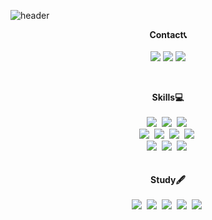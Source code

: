 <!--## Hello, there👋 I'm Jiyoon Park-->
<!--[![Hits](https://hits.seeyoufarm.com/api/count/incr/badge.svg?url=https%3A%2F%2Fgithub.com%2Fzzsza)](https://hits.seeyoufarm.com) -->
<!--
<a href="https://www.notion.so/Page-Jiyoon-Park-58b52eae9f9d47029a997bc152125186" target="_blank"><img src="https://img.shields.io/badge/Notion-ff6694?style=flat-square&logo=Notion&logoColor=white"/></a>
<a href="https://jiyoons-learning-diary.tistory.com/"><img src="https://img.shields.io/badge/-Tech%20Blog-240b09"/></a>
<a><img src="https://img.shields.io/badge/imparkjiyoon@gmail.com-ba2727?style=flat-square&logo=Gmail&logoColor=white"/></a>
-->
![header](https://capsule-render.vercel.app/api?type=rect&color=ffffff&height=140&section=header&text=Jiyoon-Park&fontColor=000000&20render&fontSize=55&animation=fadeIn&fontAlignY=38)
<br>
<p align="center">
  <strong>Contact📞</strong>
  <br> <br>
  <a href="https://www.notion.so/Page-Jiyoon-Park-58b52eae9f9d47029a997bc152125186"><img src="https://img.shields.io/badge/Notion-000000?style=flat-square&logo=notion&logoColor=white&link=https://bit.ly/mkNotion"/></a>
  <a href="https://jiyoons-learning-diary.tistory.com/"><img src="https://img.shields.io/badge/-Tech%20Blog-F5306E"/></a>
  <a href="imparkjiyoon@gmail.com"><img src="https://img.shields.io/badge/Gmail-d14836?style=flat-square&logo=Gmail&logoColor=white&link=mailto:mingyg.kim@gmail.com"/></a>
</p> <br>

<p align="center">
  <strong>Skills💻</strong>
  <br> <br>
  <img src="https://img.shields.io/badge/Javascript-323330?style=flat-square&logo=Javascript&logoColor=white"/></a>&nbsp 
  <img src="https://img.shields.io/badge/Java-E65931?style=flat-square&logo=Java&logoColor=white"/></a>&nbsp 
  <img src="https://img.shields.io/badge/Python-3766AB?style=flat-square&logo=Python&logoColor=white"/></a>&nbsp 
  <br>
  <img src="https://img.shields.io/badge/C++-00599C?style=flat-square&logo=C%2B%2B&logoColor=white"/></a>&nbsp   
  <img src="https://img.shields.io/badge/C-0095D5?style=flat-square&logo=C&logoColor=white"/></a>&nbsp 
  <img src="https://img.shields.io/badge/HTML5-E34F26?style=flat-square&logo=HTML5&logoColor=white"/></a>&nbsp 
  <img src="https://img.shields.io/badge/CSS3-1572B6?style=flat-square&logo=CSS3&logoColor=white"/></a>&nbsp
  <br>
  <img src="https://img.shields.io/badge/OracleDB-6DB33F?style=flat-square&logo=Oracle&logoColor=white"/></a>&nbsp 
  <img src="https://img.shields.io/badge/Mysql-E6B91E?style=flat-square&logo=MySql&logoColor=white"/></a>&nbsp 
  <img src="https://img.shields.io/badge/Firebase-FFCA28?style=flat-square&logo=Firebase&logoColor=white"/></a>&nbsp 
  <br> <br> <br>
  <strong>Study🖋️</strong>
  <br> <br>
    <img src="https://img.shields.io/badge/Nodejs-339933?style=flat-square&logo=Node.js&logoColor=white"/></a>&nbsp 
    <img src="https://img.shields.io/badge/Spring-6DB33F?style=flat-square&logo=Spring&logoColor=white"/></a>&nbsp 
    <img src="https://img.shields.io/badge/csharp-8622D4?style=flat-square&logo=C&logoColor=white"/></a>&nbsp 
    <img src="https://img.shields.io/badge/MongoDB-47A248?style=flat-square&logo=MongoDB&logoColor=white"/></a>&nbsp 
    <img src="https://img.shields.io/badge/Linux-f5931b?style=flat-square&logo=Linux&logoColor=white"/></a>&nbsp 
</p>
